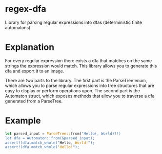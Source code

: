 # regex-dfa
Library for parsing regular expressions into dfas (deterministic finite automatons)

# Explanation
For every regular expression there exists a dfa that matches on the same strings the expression would match. This library allows you to generate this dfa and export it to an image.

There are two parts to the library. The first part is the ParseTree enum, which allows you to parse regular expressions into tree structures that are easy to display or perform operations upon. The second part is the Automaton struct, which exposes methods that allow you to traverse a dfa generated from a ParseTree. 

# Example
```rust
let parsed_input = ParseTree::from("Hello(, World)?!)
let dfa = Automaton::from(&parsed_input);
assert!(dfa.match_whole("Hello, World!");
assert!(dfa.match_whole("Hello!");
```
